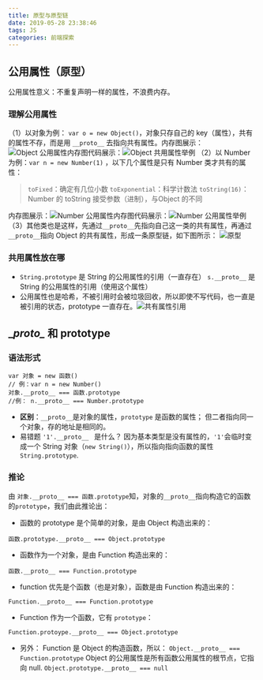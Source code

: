 ```yaml
---
title: 原型与原型链
date: 2019-05-28 23:38:46
tags: JS
categories: 前端探索
---
```


## 公用属性（原型）
公用属性意义：不重复声明一样的属性，不浪费内存。
### 理解公用属性
（1）以对象为例： `var o = new Object()`，对象只存自己的 key（属性），共有的属性不存，而是用 `__proto__` 去指向共有属性。内存图展示：
![Object 公用属性内存图](https://upload-images.jianshu.io/upload_images/13038962-fa1a08595d3933f0.png?imageMogr2/auto-orient/strip%7CimageView2/2/w/1240)代码展示：![Object 共用属性举例](https://upload-images.jianshu.io/upload_images/13038962-0a07f48e29faa7db.png?imageMogr2/auto-orient/strip%7CimageView2/2/w/1240)
（2）以 Number 为例：`var n = new Number(1)` ，以下几个属性是只有 Number 类才共有的属性：
>`toFixed`：确定有几位小数
>`toExponential`：科学计数法
>`toString(16)`：Number 的 toString 接受参数（进制），与Object 的不同

内存图展示：![Number 公用属性内存图](https://upload-images.jianshu.io/upload_images/13038962-f7bffd8bd86d074f.png?imageMogr2/auto-orient/strip%7CimageView2/2/w/1240)代码展示：![Number 公用属性举例](https://upload-images.jianshu.io/upload_images/13038962-74e0361124091d21.png?imageMogr2/auto-orient/strip%7CimageView2/2/w/1240)
（3）其他类也是这样，先通过`__proto__`先指向自己这一类的共有属性，再通过`__proto__`指向 Object 的共有属性，形成一条原型链，如下图所示：
![原型](https://upload-images.jianshu.io/upload_images/13038962-1707784aa17dec85.png?imageMogr2/auto-orient/strip%7CimageView2/2/w/1240)

### 共用属性放在哪
+ `String.prototype` 是 String 的公用属性的引用（一直存在）
`s.__proto__` 是 String 的公用属性的引用（使用这个属性）
+ 公用属性也是哈希，不被引用时会被垃圾回收，所以即使不写代码，也一直是被引用的状态，prototype 一直存在。![共有属性引用](https://upload-images.jianshu.io/upload_images/13038962-bb2fd2a8bb7d9dad.png?imageMogr2/auto-orient/strip%7CimageView2/2/w/1240)

## \__proto\__ 和 prototype
### 语法形式
```
var 对象 = new 函数()
// 例：var n = new Number()
对象.__proto__ === 函数.prototype
//例： n.__proto__ === Number.prototype
```
+ **区别**：`__proto__`是对象的属性，`prototype` 是函数的属性；
但二者指向同一个对象，存的地址是相同的。
+ 易错题
`'1'.__proto__ ` 是什么？
因为基本类型是没有属性的，`'1'`会临时变成一个 String 对象（`new String()`），所以指向指向函数的属性`String.prototype`.

### 推论
由 `对象.__proto__ === 函数.prototype`知，对象的`__proto__`指向构造它的函数的`prototype`，我们由此推论出：
+ 函数的 prototype 是个简单的对象，是由 Object 构造出来的：
```
函数.prototype.__proto__ === Object.prototype
```
+ 函数作为一个对象，是由 Function 构造出来的：
```
函数.__proto__ === Function.prototype
```
+ function 优先是个函数（也是对象），函数是由 Function 构造出来的：
```
Function.__proto__ === Function.prototype
```
+ Function 作为一个函数，它有 `prototype`：
```
Function.protoype.__proto__ === Object.prototype
```
+ 另外：
Function 是 Object 的构造函数，所以：
`Object.__proto__ === Function.prototype`
Object 的公用属性是所有函数公用属性的根节点，它指向 null.
`Object.prototype.__proto__ === null`